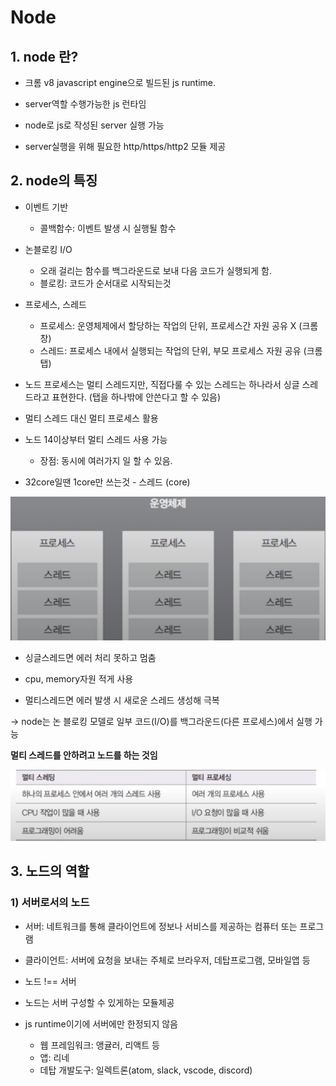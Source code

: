 # Node

## 1. node 란?

- 크롬 v8 javascript engine으로 빌드된 js runtime.

- server역할 수행가능한 js 런타임

- node로 js로 작성된 server 실행 가능

- server실행을 위해 필요한 http/https/http2 모듈 제공

## 2. node의 특징

- 이벤트 기반

  - 콜백함수: 이벤트 발생 시 실행될 함수

- 논블로킹 I/O
  - 오래 걸리는 함수를 백그라운드로 보내 다음 코드가 실행되게 함.
  - 블로킹: 코드가 순서대로 시작되는것
- 프로세스, 스레드

  - 프로세스: 운영체제에서 할당하는 작업의 단위, 프로세스간 자원 공유 X
    (크롬 창)
  - 스레드: 프로세스 내에서 실행되는 작업의 단위, 부모 프로세스 자원 공유
    (크롬 탭)

- 노드 프로세스는 멀티 스레드지만, 직접다룰 수 있는 스레드는 하나라서 싱글 스레드라고 표현한다. (탭을 하나밖에 안쓴다고 할 수 있음)

- 멀티 스레드 대신 멀티 프로세스 활용

- 노드 14이상부터 멀티 스레드 사용 가능
  - 장점: 동시에 여러가지 일 할 수 있음.
- 32core일땐 1core만 쓰는것 - 스레드 (core)

<img src="./images/nodethread.png"/>

- 싱글스레드면 에러 처리 못하고 멈춤
- cpu, memory자원 적게 사용

- 멀티스레드면 에러 발생 시 새로운 스레드 생성해 극복

-> node는 논 블로킹 모델로 일부 코드(I/O)를 백그라운드(다른 프로세스)에서 실행 가능

**멀티 스레드를 안하려고 노드를 하는 것임**

<img src="./images/threading_processing.png" />

## 3. 노드의 역할

### 1) 서버로서의 노드

- 서버: 네트워크를 통해 클라이언트에 정보나 서비스를 제공하는 컴퓨터 또는 프로그램

- 클라이언트: 서버에 요청을 보내는 주체로 브라우저, 데탑프로그램, 모바일앱 등

- 노드 !== 서버

- 노드는 서버 구성할 수 있게하는 모듈제공

- js runtime이기에 서버에만 한정되지 않음

  - 웹 프레임워크: 앵귤러, 리액트 등
  - 앱: 리네
  - 데탑 개발도구: 일렉트론(atom, slack, vscode, discord)
